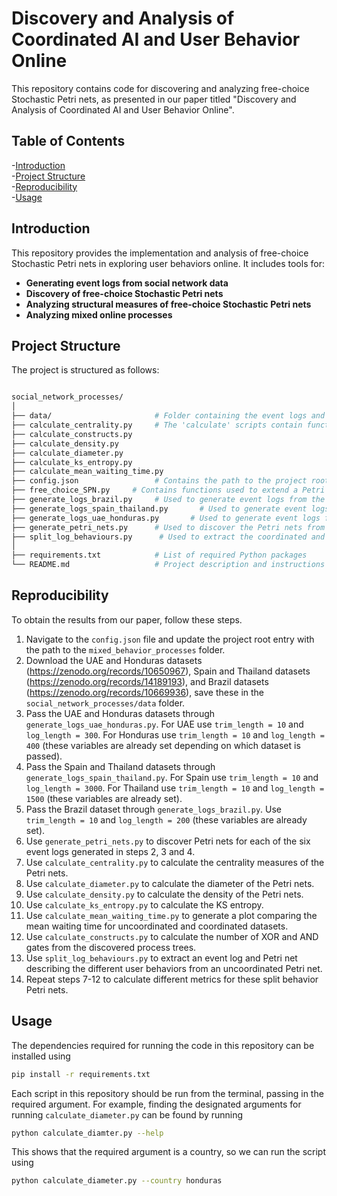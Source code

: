 # Discovery and Analysis of Coordinated AI and User Behavior Online

This repository contains code for discovering and analyzing free-choice Stochastic Petri nets, as presented in our paper titled "Discovery and Analysis of Coordinated AI and User Behavior Online".

## Table of Contents

-[Introduction](#introduction)\
-[Project Structure](#project-structure)\
-[Reproducibility](#reproducibility)\
-[Usage](#usage)

## Introduction

This repository provides the implementation and analysis of free-choice Stochastic Petri nets in exploring user behaviors online. It includes tools for:

- **Generating event logs from social network data**
- **Discovery of free-choice Stochastic Petri nets**
- **Analyzing structural measures of free-choice Stochastic Petri nets**
- **Analyzing mixed online processes**

## Project Structure

The project is structured as follows:

```bash

social_network_processes/
│
├── data/                       # Folder containing the event logs and Petri net models discovered
├── calculate_centrality.py     # The 'calculate' scripts contain functions for the case studies section
├── calculate_constructs.py     
├── calculate_density.py     
├── calculate_diameter.py
├── calculate_ks_entropy.py
├── calculate_mean_waiting_time.py 
├── config.json                 # Contains the path to the project root. Update this to reflect your current path
├── free_choice_SPN.py     # Contains functions used to extend a Petri net to a free-choice Stochastic Petri net
├── generate_logs_brazil.py     # Used to generate event logs from the Brazil dataset
├── generate_logs_spain_thailand.py       # Used to generate event logs from the Spain and Thailand datasets
├── generate_logs_uae_honduras.py       # Used to generate event logs from the UAE and Honduras datasets
├── generate_petri_nets.py      # Used to discover the Petri nets from an event log
├── split_log_behaviours.py      # Used to extract the coordinated and uncoordinated behaviors from an uncoordinated Petri net
│
├── requirements.txt            # List of required Python packages
└── README.md                   # Project description and instructions  

```


## Reproducibility

To obtain the results from our paper, follow these steps.

1. Navigate to the `config.json` file and update the project root entry with the path to the `mixed_behavior_processes` folder.
2. Download the UAE and Honduras datasets (https://zenodo.org/records/10650967), Spain and Thailand datasets (https://zenodo.org/records/14189193), and Brazil datasets (https://zenodo.org/records/10669936), save these in the `social_network_processes/data` folder. 
3. Pass the UAE and Honduras datasets through `generate_logs_uae_honduras.py`. For UAE use `trim_length = 10` and `log_length = 300`. For Honduras use `trim_length = 10` and `log_length = 400` (these variables are already set depending on which dataset is passed).
4. Pass the Spain and Thailand datasets through `generate_logs_spain_thailand.py`. For Spain use `trim_length = 10` and `log_length = 3000`. For Thailand use `trim_length = 10` and `log_length = 1500` (these variables are already set).
5. Pass the Brazil dataset through `generate_logs_brazil.py`. Use `trim_length = 10` and `log_length = 200` (these variables are already set).
6. Use `generate_petri_nets.py` to discover Petri nets for each of the six event logs generated in steps 2, 3 and 4.
7. Use `calculate_centrality.py` to calculate the centrality measures of the Petri nets.
8. Use `calculate_diameter.py` to calculate the diameter of the Petri nets.
9. Use `calculate_density.py` to calculate the density of the Petri nets.
10. Use `calculate_ks_entropy.py` to calculate the KS entropy.
11. Use `calculate_mean_waiting_time.py` to generate a plot comparing the mean waiting time for uncoordinated and coordinated datasets.
12. Use `calculate_constructs.py` to calculate the number of XOR and AND gates from the discovered process trees.
13. Use `split_log_behaviours.py` to extract an event log and Petri net describing the different user behaviors from an uncoordinated Petri net.
14. Repeat steps 7-12 to calculate different metrics for these split behavior Petri nets.


## Usage

The dependencies required for running the code in this repository can be installed using

```bash
pip install -r requirements.txt

```

Each script in this repository should be run from the terminal, passing in the required argument. For example, finding the designated arguments for running `calculate_diameter.py` can be found by running

```bash
python calculate_diamter.py --help

```

This shows that the required argument is a country, so we can run the script using

```bash
python calculate_diameter.py --country honduras
```

